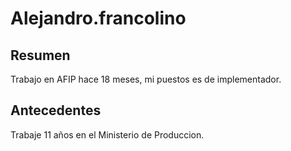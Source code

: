 # Alejandro.francolino

## Resumen
Trabajo en AFIP hace 18 meses, mi puestos es de implementador.

## Antecedentes
Trabaje 11 años en el Ministerio de Produccion.
